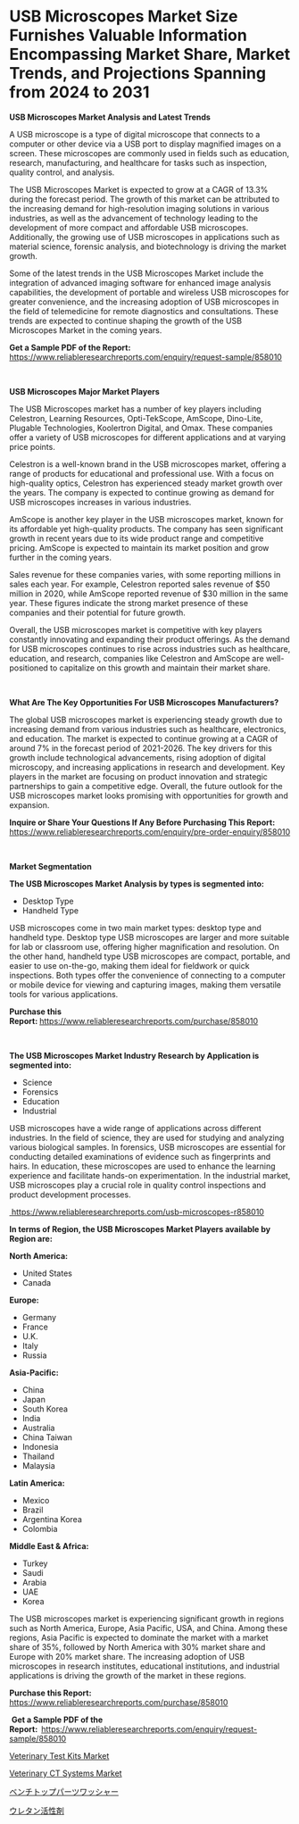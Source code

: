 <p><h1>USB Microscopes Market Size Furnishes Valuable Information Encompassing Market Share, Market Trends, and Projections Spanning from 2024 to 2031</h1></p><p><strong>USB Microscopes Market Analysis and Latest Trends</strong></p>
<p><p>A USB microscope is a type of digital microscope that connects to a computer or other device via a USB port to display magnified images on a screen. These microscopes are commonly used in fields such as education, research, manufacturing, and healthcare for tasks such as inspection, quality control, and analysis.</p><p>The USB Microscopes Market is expected to grow at a CAGR of 13.3% during the forecast period. The growth of this market can be attributed to the increasing demand for high-resolution imaging solutions in various industries, as well as the advancement of technology leading to the development of more compact and affordable USB microscopes. Additionally, the growing use of USB microscopes in applications such as material science, forensic analysis, and biotechnology is driving the market growth.</p><p>Some of the latest trends in the USB Microscopes Market include the integration of advanced imaging software for enhanced image analysis capabilities, the development of portable and wireless USB microscopes for greater convenience, and the increasing adoption of USB microscopes in the field of telemedicine for remote diagnostics and consultations. These trends are expected to continue shaping the growth of the USB Microscopes Market in the coming years.</p></p>
<p><strong>Get a Sample PDF of the Report:&nbsp;</strong> <a href="https://www.reliableresearchreports.com/enquiry/request-sample/858010">https://www.reliableresearchreports.com/enquiry/request-sample/858010</a></p>
<p>&nbsp;</p>
<p><strong>USB Microscopes Major Market Players</strong></p>
<p><p>The USB Microscopes market has a number of key players including Celestron, Learning Resources, Opti-TekScope, AmScope, Dino-Lite, Plugable Technologies, Koolertron Digital, and Omax. These companies offer a variety of USB microscopes for different applications and at varying price points.</p><p>Celestron is a well-known brand in the USB microscopes market, offering a range of products for educational and professional use. With a focus on high-quality optics, Celestron has experienced steady market growth over the years. The company is expected to continue growing as demand for USB microscopes increases in various industries.</p><p>AmScope is another key player in the USB microscopes market, known for its affordable yet high-quality products. The company has seen significant growth in recent years due to its wide product range and competitive pricing. AmScope is expected to maintain its market position and grow further in the coming years.</p><p>Sales revenue for these companies varies, with some reporting millions in sales each year. For example, Celestron reported sales revenue of $50 million in 2020, while AmScope reported revenue of $30 million in the same year. These figures indicate the strong market presence of these companies and their potential for future growth.</p><p>Overall, the USB microscopes market is competitive with key players constantly innovating and expanding their product offerings. As the demand for USB microscopes continues to rise across industries such as healthcare, education, and research, companies like Celestron and AmScope are well-positioned to capitalize on this growth and maintain their market share.</p></p>
<p>&nbsp;</p>
<p><strong>What Are The Key Opportunities For USB Microscopes Manufacturers?</strong></p>
<p><p>The global USB microscopes market is experiencing steady growth due to increasing demand from various industries such as healthcare, electronics, and education. The market is expected to continue growing at a CAGR of around 7% in the forecast period of 2021-2026. The key drivers for this growth include technological advancements, rising adoption of digital microscopy, and increasing applications in research and development. Key players in the market are focusing on product innovation and strategic partnerships to gain a competitive edge. Overall, the future outlook for the USB microscopes market looks promising with opportunities for growth and expansion.</p></p>
<p><strong>Inquire or Share Your Questions If Any Before Purchasing This Report:</strong> <a href="https://www.reliableresearchreports.com/enquiry/pre-order-enquiry/858010">https://www.reliableresearchreports.com/enquiry/pre-order-enquiry/858010</a></p>
<p>&nbsp;</p>
<p><strong>Market Segmentation</strong></p>
<p><strong>The USB Microscopes Market Analysis by types is segmented into:</strong></p>
<p><ul><li>Desktop Type</li><li>Handheld Type</li></ul></p>
<p><p>USB microscopes come in two main market types: desktop type and handheld type. Desktop type USB microscopes are larger and more suitable for lab or classroom use, offering higher magnification and resolution. On the other hand, handheld type USB microscopes are compact, portable, and easier to use on-the-go, making them ideal for fieldwork or quick inspections. Both types offer the convenience of connecting to a computer or mobile device for viewing and capturing images, making them versatile tools for various applications.</p></p>
<p><strong>Purchase this Report:&nbsp;</strong><a href="https://www.reliableresearchreports.com/purchase/858010">https://www.reliableresearchreports.com/purchase/858010</a></p>
<p>&nbsp;</p>
<p><strong>The USB Microscopes Market Industry Research by Application is segmented into:</strong></p>
<p><ul><li>Science</li><li>Forensics</li><li>Education</li><li>Industrial</li></ul></p>
<p><p>USB microscopes have a wide range of applications across different industries. In the field of science, they are used for studying and analyzing various biological samples. In forensics, USB microscopes are essential for conducting detailed examinations of evidence such as fingerprints and hairs. In education, these microscopes are used to enhance the learning experience and facilitate hands-on experimentation. In the industrial market, USB microscopes play a crucial role in quality control inspections and product development processes.</p></p>
<p><a href="https://www.reliableresearchreports.com/usb-microscopes-r858010">&nbsp;https://www.reliableresearchreports.com/usb-microscopes-r858010</a></p>
<p><strong>In terms of Region, the USB Microscopes Market Players available by Region are:</strong></p>
<p>
    <p> <strong> North America: </strong>
        <ul>
            <li>United States</li>
            <li>Canada</li>
        </ul>
        </p> 
    <p> <strong> Europe: </strong>
        <ul>
            <li>Germany</li>
            <li>France</li>
            <li>U.K.</li>
            <li>Italy</li>
            <li>Russia</li>
        </ul>
        </p> 
    <p> <strong> Asia-Pacific: </strong>
        <ul>
            <li>China</li>
            <li>Japan</li>
            <li>South Korea</li>
            <li>India</li>
            <li>Australia</li>
            <li>China Taiwan</li>
            <li>Indonesia</li>
            <li>Thailand</li>
            <li>Malaysia</li>
        </ul>
        </p> 
    <p> <strong> Latin America: </strong>
        <ul>
            <li>Mexico</li>
            <li>Brazil</li>
            <li>Argentina Korea</li>
            <li>Colombia</li>
        </ul>
        </p> 
    <p> <strong> Middle East & Africa: </strong>
        <ul>
            <li>Turkey</li>
            <li>Saudi</li>
            <li>Arabia</li>
            <li>UAE</li>
            <li>Korea</li>
        </ul>
    </p>
    </p>
<p><p>The USB microscopes market is experiencing significant growth in regions such as North America, Europe, Asia Pacific, USA, and China. Among these regions, Asia Pacific is expected to dominate the market with a market share of 35%, followed by North America with 30% market share and Europe with 20% market share. The increasing adoption of USB microscopes in research institutes, educational institutions, and industrial applications is driving the growth of the market in these regions.</p></p>
<p><strong>Purchase this Report: </strong><a href="https://www.reliableresearchreports.com/purchase/858010">https://www.reliableresearchreports.com/purchase/858010</a></p>
<p>&nbsp;<strong>Get a Sample PDF of the Report:&nbsp;&nbsp;</strong><a href="https://www.reliableresearchreports.com/enquiry/request-sample/858010">https://www.reliableresearchreports.com/enquiry/request-sample/858010</a></p>
<p><strong></strong></p>
<p><p><a href="https://github.com/nancykennedykellievqfqt2/Market-Research-Report-List-2/blob/main/veterinary-test-kits-market.md">Veterinary Test Kits Market</a></p><p><a href="https://github.com/seekum/Market-Research-Report-List-2/blob/main/veterinary-ct-systems-market.md">Veterinary CT Systems Market</a></p><p><a href="https://github.com/oqoeusbvpadwjs08/Market-Research-Report-List-2/blob/main/596587648860.md">ベンチトップパーツワッシャー</a></p><p><a href="https://github.com/Fatimaklein1/Market-Research-Report-List-1/blob/main/590682948859.md">ウレタン活性剤</a></p></p>